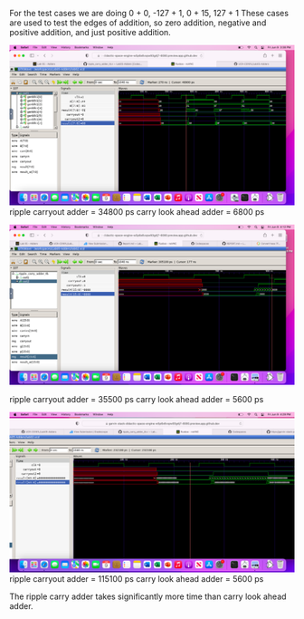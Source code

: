 For the test cases we are doing 0 + 0, -127 + 1, 0 + 15, 127 + 1
These cases are used to test the edges of addition, so zero addition, negative and positive addition, and just positive addition.

![image](8bit.png)
ripple carryout adder = 34800 ps
carry look ahead adder = 6800 ps

![image](16bit.png)

ripple carryout adder = 35500 ps
carry look ahead adder = 5600 ps

![image](64bit.png)
ripple carryout adder = 115100 ps
carry look ahead adder = 5600 ps

The ripple carry adder takes significantly more time than carry look ahead adder.
